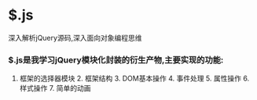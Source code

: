 # $.js
深入解析jQuery源码,深入面向对象编程思维
### $.js是我学习jQuery模块化封装的衍生产物,主要实现的功能:
  1. 框架的选择器模块
	2. 框架结构
	3. DOM基本操作
	4. 事件处理
	5. 属性操作
	6. 样式操作
	7. 简单的动画
